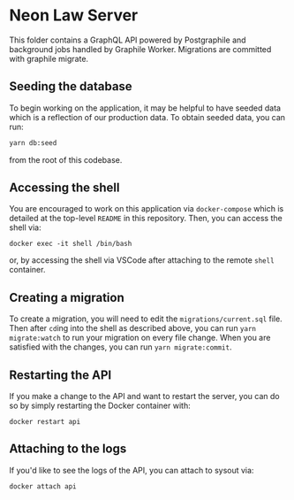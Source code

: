 # Neon Law Server

This folder contains a GraphQL API powered by Postgraphile and background jobs
handled by Graphile Worker. Migrations are committed with graphile migrate.

## Seeding the database

To begin working on the application, it may be helpful to have seeded data which
is a reflection of our production data. To obtain seeded data, you can run:

```bash
yarn db:seed
```

from the root of this codebase.

## Accessing the shell

You are encouraged to work on this application via `docker-compose` which is
detailed at the top-level `README` in this repository. Then, you can access
the shell via:

```
docker exec -it shell /bin/bash
```

or, by accessing the shell via VSCode after attaching to the remote `shell`
container.

## Creating a migration

To create a migration, you will need to edit the `migrations/current.sql` file.
Then after `cd`ing into the shell as described above, you can run
`yarn migrate:watch` to run your migration on every file change. When you are
satisfied with the changes, you can run `yarn migrate:commit`.

## Restarting the API

If you make a change to the API and want to restart the server, you can do so
by simply restarting the Docker container with:

```
docker restart api
```

## Attaching to the logs

If you'd like to see the logs of the API, you can attach to sysout via:

```
docker attach api
```

